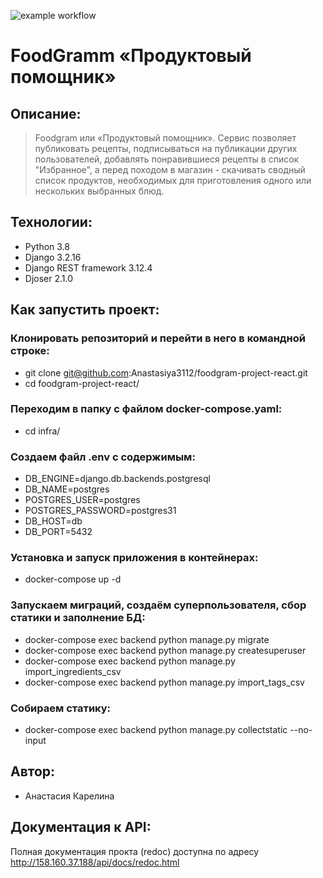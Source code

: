 ![example workflow](https://github.com/Anastasiya3112/foodgram-project-react/actions/workflows/foodgram_workflow.yml/badge.svg)

# FoodGramm «Продуктовый помощник»
## Описание:
>Foodgram или «Продуктовый помощник». Сервис позволяет публиковать рецепты, подписываться на публикации других пользователей, добавлять понравившиеся рецепты в список "Избранное", а перед походом в магазин - скачивать сводный список продуктов, необходимых для приготовления одного или нескольких выбранных блюд.

## Технологии:
* Python 3.8 
* Django 3.2.16
* Django REST framework 3.12.4
* Djoser 2.1.0


## Как запустить проект:

### Клонировать репозиторий и перейти в него в командной строке:
* git clone git@github.com:Anastasiya3112/foodgram-project-react.git
* cd foodgram-project-react/

### Переходим в папку с файлом docker-compose.yaml:
* cd infra/

### Создаем файл .env с содержимым:
* DB_ENGINE=django.db.backends.postgresql 
* DB_NAME=postgres 
* POSTGRES_USER=postgres 
* POSTGRES_PASSWORD=postgres31
* DB_HOST=db 
* DB_PORT=5432

### Установка и запуск приложения в контейнерах:
* docker-compose up -d

### Запускаем миграций, создаём суперпользователя, сбор статики и заполнение БД:
* docker-compose exec backend python manage.py migrate
* docker-compose exec backend python manage.py createsuperuser
* docker-compose exec backend python manage.py import_ingredients_csv
* docker-compose exec backend python manage.py import_tags_csv

### Собираем статику:
* docker-compose exec backend python manage.py collectstatic --no-input

## Автор:
* Анастасия Карелина

## Документация к API:
Полная документация прокта (redoc) доступна по адресу http://158.160.37.188/api/docs/redoc.html
